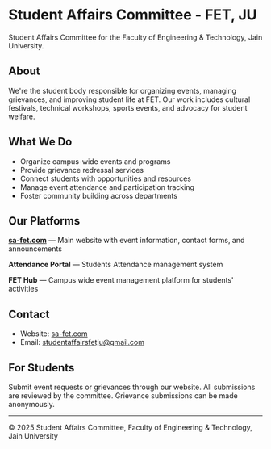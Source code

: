 # Student Affairs Committee - FET, JU

Student Affairs Committee for the Faculty of Engineering & Technology, Jain University.

## About

We're the student body responsible for organizing events, managing grievances, and improving student life at FET. Our work includes cultural festivals, technical workshops, sports events, and advocacy for student welfare.

## What We Do

- Organize campus-wide events and programs
- Provide grievance redressal services
- Connect students with opportunities and resources
- Manage event attendance and participation tracking
- Foster community building across departments

## Our Platforms

**[sa-fet.com](https://sa-fet.com)** — Main website with event information, contact forms, and announcements

**Attendance Portal** — Students Attendance management system

**FET Hub** — Campus wide event management platform for students' activities

## Contact

- Website: [sa-fet.com](https://sa-fet.com)
- Email: [studentaffairsfetju@gmail.com](mailto:studentaffairsfetju@gmail.com)

## For Students

Submit event requests or grievances through our website. All submissions are reviewed by the committee. Grievance submissions can be made anonymously.

---

© 2025 Student Affairs Committee, Faculty of Engineering & Technology, Jain University